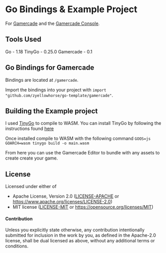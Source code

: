 # Go Bindings & Example Project

For [Gamercade](https://gamercade.io) and the [Gamercade Console](https://github.com/gamercade-io/gamercade_console).

## Tools Used
Go - 1.18
TinyGo - 0.25.0
Gamercade - 0.1

## Go Bindings for Gamercade

Bindings are located at `/gamercade`.

Import the bindings into your project with `import "github.com/zyellowhorse/go-template/gamercade"`.

## Building the Example project

I used [TinyGo](https://tinygo.org/) to compile to WASM. You can install TinyGo by following the instructions found [here](https://tinygo.org/getting-started/install/)

Once installed compile to WASM with the following command 
`GOOS=js GOARCH=wasm tinygo build -o main.wasm`

From here you can use the Gamercade Editor to bundle with any assets to create create your game.

## License

Licensed under either of

 * Apache License, Version 2.0 ([LICENSE-APACHE](LICENSE-APACHE) or https://www.apache.org/licenses/LICENSE-2.0)
 * MIT license ([LICENSE-MIT](LICENSE-MIT) or https://opensource.org/licenses/MIT)


#### Contribution

Unless you explicitly state otherwise, any contribution intentionally submitted
for inclusion in the work by you, as defined in the Apache-2.0 license, shall be
dual licensed as above, without any additional terms or conditions.
